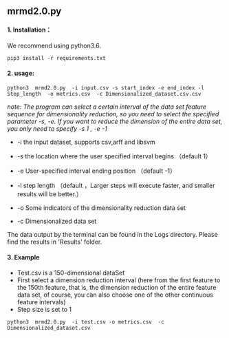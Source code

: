 ## mrmd2.0.py 
 
#### 1. Installation：
We recommend using python3.6.  


  ```
  pip3 install -r requirements.txt 
  ```  

  
 #### 2. usage:

 ```
 python3  mrmd2.0.py  -i input.csv -s start_index -e end_index -l Step_length  -o metrics.csv  -c Dimensionalized_dataset.csv.csv
 ```
 
*note: The program can select a certain interval of the data set feature sequence for dimensionality reduction, so you need to select the specified parameter -s, -e. If you want to reduce the dimension of the entire data set, you only need to specify -s 1 , -e -1*

 * -i  the input dataset, supports csv,arff and libsvm 
 
 * -s the location where the user specified interval begins （default 1）
 
 * -e User-specified interval ending position （default -1）
 
 * -l step length （default ，Larger steps will execute faster, and smaller results will be better.）
 
 * -o  Some indicators of the dimensionality reduction data set 
 
 * -c  Dimensionalized data set 
 
 The data output by the terminal can be found in the Logs directory. Please find the results in 'Results' folder. 

 #### 3. Example
 * Test.csv is a 150-dimensional dataSet
 * First select a dimension reduction interval (here from the first feature to the 150th feature, that is, the dimension reduction of the entire feature data set, of course, you can also choose one of the other continuous feature intervals)  
 * Step size is set to 1  
 
```
python3  mrmd2.0.py  -i test.csv -o metrics.csv  -c Dimensionalized_dataset.csv
```

